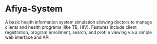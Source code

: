 # Afiya-System
A basic health information system simulation allowing doctors to manage clients and health programs (like TB, HIV). Features include client registration, program enrollment, search, and profile viewing via a simple web interface and API.
